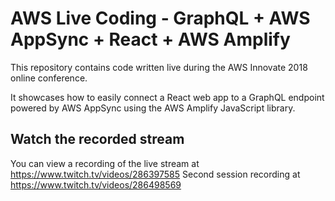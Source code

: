 # AWS Live Coding - GraphQL + AWS AppSync + React + AWS Amplify

This repository contains code written live during the AWS Innovate 2018 online conference. 

It showcases how to easily connect a React web app to a GraphQL endpoint powered by AWS AppSync using the AWS Amplify JavaScript library.

## Watch the recorded stream

You can view a recording of the live stream at https://www.twitch.tv/videos/286397585
Second session recording at https://www.twitch.tv/videos/286498569

